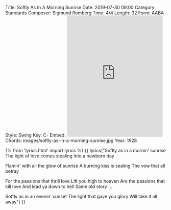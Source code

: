 Title: Softly As In A Morning Sunrise
Date: 2019-07-30 09:00
Category: Standards
Composer: Sigmund Romberg
Time: 4/4
Length: 32
Form: AABA
Style: Swing
Key: C-
Embed: <iframe src="https://open.spotify.com/embed/user/thatdavidmiller/playlist/7mr3fX6UIoznwopes3uXDQ" width="300" height="380" frameborder="0" allowtransparency="true" allow="encrypted-media"></iframe>
Chords: images/softly-as-in-a-morning-sunrise.jpg
Year: 1928

{% from 'lyrics.html' import lyrics %}
{{ lyrics("Softly as in a mornin' sunrise
The light of love comes stealing
Into a newborn day

Flamin' with all the glow of sunrise
A burning kiss is sealing
The vow that all betray

For the passions that thrill love
Lift you high to heaven
Are the passions that kill love
And lead ya down to hell
Same old story ...

Softly as in an evenin' sunset
The light that gave you glory
Will take it all away") }}
